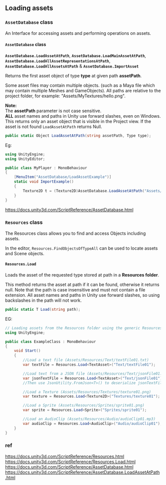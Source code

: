 ## Loading assets


### `AssetDatabase` class
An Interface for accessing assets and performing operations on assets.

#### `AssetDatabase` class

**`AssetDatabase.LoadAssetAtPath`**, **`AssetDatabase.LoadMainAssetAtPath`**, **`AssetDatabase.LoadAllAssetRepresentationsAtPath`**, **`AssetDatabase.LoadAllAssetsAtPath`** & **`AssetDatabase.ImportAsset`**


Returns the first asset object of type **type** at given path **assetPath**.

Some asset files may contain multiple objects. (such as a Maya file which may contain multiple Meshes and GameObjects). All paths are relative to the project folder, for example: "Assets/MyTextures/hello.png".  
  
**Note:**  
The **assetPath** parameter is not case sensitive.  
**ALL** asset names and paths in Unity use forward slashes, even on Windows.  
This returns only an asset object that is visible in the Project view. If the asset is not found `LoadAssetAtPath` returns Null.

```cs
public static Object LoadAssetAtPath(string assetPath, Type type);
```

Eg:
```cs
using UnityEngine;
using UnityEditor;

public class MyPlayer : MonoBehaviour
{
    [MenuItem("AssetDatabase/LoadAssetExample")]
    static void ImportExample()
    {
        Texture2D t = (Texture2D)AssetDatabase.LoadAssetAtPath("Assets/Textures/texture.jpg", typeof(Texture2D));
    }
}
```

https://docs.unity3d.com/ScriptReference/AssetDatabase.html

### `Resources` class
The Resources class allows you to find and access Objects including assets.

In the editor, `Resources.FindObjectsOfTypeAll` can be used to locate assets and Scene objects.

#### `Resources.Load`
Loads the asset of the requested type stored at path in a **Resources folder**.

This method returns the asset at path if it can be found, otherwise it returns null.
Note that the path is case insensitive and must not contain a file extension. All asset names and paths in Unity use forward slashes, so using backslashes in the path will not work.

```cs
public static T Load(string path);
```

EG:

```cs
// Loading assets from the Resources folder using the generic Resources.Load<T>(path) method
using UnityEngine;

public class ExampleClass : MonoBehaviour
{
    void Start()
    {
        //Load a text file (Assets/Resources/Text/textFile01.txt)
        var textFile = Resources.Load<TextAsset>("Text/textFile01");

        //Load text from a JSON file (Assets/Resources/Text/jsonFile01.json)
        var jsonTextFile = Resources.Load<TextAsset>("Text/jsonFile01");
        //Then use JsonUtility.FromJson<T>() to deserialize jsonTextFile into an object

        //Load a Texture (Assets/Resources/Textures/texture01.png)
        var texture = Resources.Load<Texture2D>("Textures/texture01");

        //Load a Sprite (Assets/Resources/Sprites/sprite01.png)
        var sprite = Resources.Load<Sprite>("Sprites/sprite01");

        //Load an AudioClip (Assets/Resources/Audio/audioClip01.mp3)
        var audioClip = Resources.Load<AudioClip>("Audio/audioClip01");
    }
}
```


### ref 
https://docs.unity3d.com/ScriptReference/Resources.html \
https://docs.unity3d.com/ScriptReference/Resources.Load.html \
https://docs.unity3d.com/ScriptReference/AssetDatabase.html \
https://docs.unity3d.com/ScriptReference/AssetDatabase.LoadAssetAtPath.html
